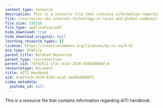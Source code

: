 ```yaml
---
content_type: resource
description: This is a resource file that contains information regarding AITI handbook.
file: /courses/ec-s01-internet-technology-in-local-and-global-communities-spring-2005-summer-2005/4c82fecb5b100783aca51ae562b09df1_MITEC_S01S05_aiti_handbok.pdf
file_size: 335316
file_type: application/pdf
hide_download: true
hide_download_original: null
learning_resource_types: []
license: https://creativecommons.org/licenses/by-nc-sa/4.0/
ocw_type: OCWFile
parent_title: Related Resources
parent_type: CourseSection
parent_uid: f3f93511-1f2c-dc1e-2b38-b586588bbfc4
resourcetype: Document
title: AITI Handbook
uid: 4c82fecb-5b10-0783-aca5-1ae562b09df1
video_metadata:
  youtube_id: null
---
```

This is a resource file that contains information regarding AITI handbook.